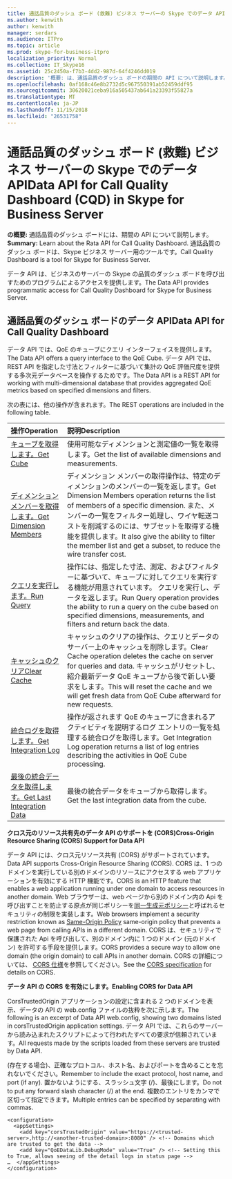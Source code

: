 ```yaml
---
title: 通話品質のダッシュ ボード (救難) ビジネス サーバーの Skype でのデータ API
ms.author: kenwith
author: kenwith
manager: serdars
ms.audience: ITPro
ms.topic: article
ms.prod: skype-for-business-itpro
localization_priority: Normal
ms.collection: IT_Skype16
ms.assetid: 25c2450a-f7b3-4dd2-987d-64f4246dd019
description: '概要: は、通話品質のダッシュ ボードの期間の API について説明します。 通話品質のダッシュ ボードは、Skype ビジネス サーバー用のツールです。'
ms.openlocfilehash: 0af168c46e8b2732d5c967550391ab52459ddf95
ms.sourcegitcommit: 30620021ceba916a505437ab641a23393f55827a
ms.translationtype: MT
ms.contentlocale: ja-JP
ms.lasthandoff: 11/15/2018
ms.locfileid: "26531758"
---
```

# <a name="data-api-for-call-quality-dashboard-cqd-in-skype-for-business-server"></a><span data-ttu-id="53864-104">通話品質のダッシュ ボード (救難) ビジネス サーバーの Skype でのデータ API</span><span class="sxs-lookup"><span data-stu-id="53864-104">Data API for Call Quality Dashboard (CQD) in Skype for Business Server</span></span>
 
<span data-ttu-id="53864-105">**の概要:** 通話品質のダッシュ ボードには、期間の API について説明します。</span><span class="sxs-lookup"><span data-stu-id="53864-105">**Summary:** Learn about the Rata API for Call Quality Dashboard.</span></span> <span data-ttu-id="53864-106">通話品質のダッシュ ボードは、Skype ビジネス サーバー用のツールです。</span><span class="sxs-lookup"><span data-stu-id="53864-106">Call Quality Dashboard is a tool for Skype for Business Server.</span></span>
  
<span data-ttu-id="53864-107">データ API は、ビジネスのサーバーの Skype の品質のダッシュ ボードを呼び出すためのプログラムによるアクセスを提供します。</span><span class="sxs-lookup"><span data-stu-id="53864-107">The Data API provides programmatic access for Call Quality Dashboard for Skype for Business Server.</span></span>
  
## <a name="data-api-for-call-quality-dashboard"></a><span data-ttu-id="53864-108">通話品質のダッシュ ボードのデータ API</span><span class="sxs-lookup"><span data-stu-id="53864-108">Data API for Call Quality Dashboard</span></span>

<span data-ttu-id="53864-109">データ API では、QoE のキューブにクエリ インターフェイスを提供します。</span><span class="sxs-lookup"><span data-stu-id="53864-109">The Data API offers a query interface to the QoE Cube.</span></span> <span data-ttu-id="53864-110">データ API では、REST API を指定した寸法とフィルターに基づいて集計の QoE 評価尺度を提供する多次元データベースを操作するためです。</span><span class="sxs-lookup"><span data-stu-id="53864-110">The Data API is a REST API for working with multi-dimensional database that provides aggregated QoE metrics based on specified dimensions and filters.</span></span>
  
<span data-ttu-id="53864-111">次の表には、他の操作が含まれます。</span><span class="sxs-lookup"><span data-stu-id="53864-111">The REST operations are included in the following table.</span></span>
  

|<span data-ttu-id="53864-112">**操作**</span><span class="sxs-lookup"><span data-stu-id="53864-112">**Operation**</span></span>|<span data-ttu-id="53864-113">**説明**</span><span class="sxs-lookup"><span data-stu-id="53864-113">**Description**</span></span>|
|:-----|:-----|
|[<span data-ttu-id="53864-114">キューブを取得します。</span><span class="sxs-lookup"><span data-stu-id="53864-114">Get Cube</span></span>](get-cube.md) <br/> |<span data-ttu-id="53864-115">使用可能なディメンションと測定値の一覧を取得します。</span><span class="sxs-lookup"><span data-stu-id="53864-115">Get the list of available dimensions and measurements.</span></span>  <br/> |
|[<span data-ttu-id="53864-116">ディメンション メンバーを取得します。</span><span class="sxs-lookup"><span data-stu-id="53864-116">Get Dimension Members</span></span>](get-dimension-members.md) <br/> |<span data-ttu-id="53864-117">ディメンション メンバーの取得操作は、特定のディメンションのメンバーの一覧を返します。</span><span class="sxs-lookup"><span data-stu-id="53864-117">Get Dimension Members operation returns the list of members of a specific dimension.</span></span> <span data-ttu-id="53864-118">また、メンバーの一覧をフィルター処理し、ワイヤ転送コストを削減するのには、サブセットを取得する機能を提供します。</span><span class="sxs-lookup"><span data-stu-id="53864-118">It also give the ability to filter the member list and get a subset, to reduce the wire transfer cost.</span></span>  <br/> |
|[<span data-ttu-id="53864-119">クエリを実行します。</span><span class="sxs-lookup"><span data-stu-id="53864-119">Run Query</span></span>](run-query.md) <br/> |<span data-ttu-id="53864-120">操作には、指定した寸法、測定、およびフィルターに基づいて、キューブに対してクエリを実行する機能が用意されています。 クエリを実行し、データを返します。</span><span class="sxs-lookup"><span data-stu-id="53864-120">Run Query operation provides the ability to run a query on the cube based on specified dimensions, measurements, and filters and return back the data.</span></span>  <br/> |
|[<span data-ttu-id="53864-121">キャッシュのクリア</span><span class="sxs-lookup"><span data-stu-id="53864-121">Clear Cache</span></span>](clear-cache.md) <br/> |<span data-ttu-id="53864-122">キャッシュのクリアの操作は、クエリとデータのサーバー上のキャッシュを削除します。</span><span class="sxs-lookup"><span data-stu-id="53864-122">Clear Cache operation deletes the cache on server for queries and data.</span></span> <span data-ttu-id="53864-123">キャッシュがリセットし、紹介最新データ QoE キューブから後で新しい要求をします。</span><span class="sxs-lookup"><span data-stu-id="53864-123">This will reset the cache and we will get fresh data from QoE Cube afterward for new requests.</span></span>  <br/> |
|[<span data-ttu-id="53864-124">統合ログを取得します。</span><span class="sxs-lookup"><span data-stu-id="53864-124">Get Integration Log</span></span>](get-integration-log.md) <br/> |<span data-ttu-id="53864-125">操作が返されます QoE のキューブに含まれるアクティビティを説明するログ エントリの一覧を処理する統合ログを取得します。</span><span class="sxs-lookup"><span data-stu-id="53864-125">Get Integration Log operation returns a list of log entries describing the activities in QoE Cube processing.</span></span>  <br/> |
|[<span data-ttu-id="53864-126">最後の統合データを取得します。</span><span class="sxs-lookup"><span data-stu-id="53864-126">Get Last Integration Data</span></span>](get-last-integration-data.md) <br/> |<span data-ttu-id="53864-127">最後の統合データをキューブから取得します。</span><span class="sxs-lookup"><span data-stu-id="53864-127">Get the last integration data from the cube.</span></span>  <br/> |
   
 <span data-ttu-id="53864-128">**クロス元のリソース共有先のデータ API のサポートを (CORS)**</span><span class="sxs-lookup"><span data-stu-id="53864-128">**Cross-Origin Resource Sharing (CORS) Support for Data API**</span></span>
  
<span data-ttu-id="53864-129">データ API には、クロス元リソース共有 (CORS) がサポートされています。</span><span class="sxs-lookup"><span data-stu-id="53864-129">Data API supports Cross-Origin Resource Sharing (CORS).</span></span> <span data-ttu-id="53864-130">CORS は、1 つのドメインを実行している別のドメインのリソースにアクセスする web アプリケーションを有効にする HTTP 機能です。</span><span class="sxs-lookup"><span data-stu-id="53864-130">CORS is an HTTP feature that enables a web application running under one domain to access resources in another domain.</span></span> <span data-ttu-id="53864-131">Web ブラウザーは、web ページから別のドメイン内の Api を呼び出すことを防止する原点が同じポリシーを[同一生成元ポリシー](https://www.w3.org/Security/wiki/Same_Origin_Policy)と呼ばれるセキュリティの制限を実装します。</span><span class="sxs-lookup"><span data-stu-id="53864-131">Web browsers implement a security restriction known as [Same-Origin Policy](https://www.w3.org/Security/wiki/Same_Origin_Policy) same-origin policy that prevents a web page from calling APIs in a different domain.</span></span> <span data-ttu-id="53864-132">CORS は、セキュリティで保護された Api を呼び出して、別のドメイン内に 1 つのドメイン (元のドメイン) を許可する手段を提供します。</span><span class="sxs-lookup"><span data-stu-id="53864-132">CORS provides a secure way to allow one domain (the origin domain) to call APIs in another domain.</span></span> <span data-ttu-id="53864-133">CORS の詳細については、 [CORS 仕様](https://www.w3.org/TR/cors/)を参照してください。</span><span class="sxs-lookup"><span data-stu-id="53864-133">See the [CORS specification](https://www.w3.org/TR/cors/) for details on CORS.</span></span>
  
 <span data-ttu-id="53864-134">**データ API の CORS を有効にします。**</span><span class="sxs-lookup"><span data-stu-id="53864-134">**Enabling CORS for Data API**</span></span>
  
 <span data-ttu-id="53864-135">CorsTrustedOrigin アプリケーションの設定に含まれる 2 つのドメインを表示、データの API の web.config ファイルの抜粋を次に示します。</span><span class="sxs-lookup"><span data-stu-id="53864-135">The following is an excerpt of Data API web.config, showing two domains listed in corsTrustedOrigin application settings.</span></span> <span data-ttu-id="53864-136">データ API では、これらのサーバーから読み込まれたスクリプトによって行われたすべての要求が信頼されています。</span><span class="sxs-lookup"><span data-stu-id="53864-136">All requests made by the scripts loaded from these servers are trusted by Data API.</span></span>
  
<span data-ttu-id="53864-137">(存在する場合)、正確なプロトコル、ホスト名、およびポートを含めることを忘れないでください。</span><span class="sxs-lookup"><span data-stu-id="53864-137">Remember to include the exact protocol, host name, and port (if any).</span></span> <span data-ttu-id="53864-138">置かないようにする、スラッシュ文字 (/)、最後にします。</span><span class="sxs-lookup"><span data-stu-id="53864-138">Do not to put any forward slash character (/) at the end.</span></span> <span data-ttu-id="53864-139">複数のエントリをカンマで区切って指定できます。</span><span class="sxs-lookup"><span data-stu-id="53864-139">Multiple entries can be specified by separating with commas.</span></span>
  
```
<configuration>
  <appSettings>
    <add key="corsTrustedOrigin" value="https://<trusted-server>,http://<another-trusted-domain>:8080" /> <!-- Domains which are trusted to get the data -->
    <add key="QoEDataLib.DebugMode" value="True" /> <!-- Setting this to True, allows seeing of the detail logs in status page -->
…  </appSettings>
</configuration>
```


